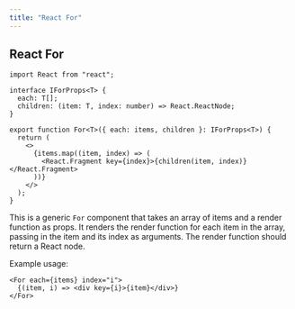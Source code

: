 ```yaml
---
title: "React For"
---
```


## React For

```tsx
import React from "react";

interface IForProps<T> {
  each: T[];
  children: (item: T, index: number) => React.ReactNode;
}

export function For<T>({ each: items, children }: IForProps<T>) {
  return (
    <>
      {items.map((item, index) => (
        <React.Fragment key={index}>{children(item, index)}</React.Fragment>
      ))}
    </>
  );
}
```

This is a generic `For` component that takes an array of items and a render function as props. It renders the render function for each item in the array, passing in the item and its index as arguments. The render function should return a React node.

Example usage:

```tsx
<For each={items} index="i">
  {(item, i) => <div key={i}>{item}</div>}
</For>
```
